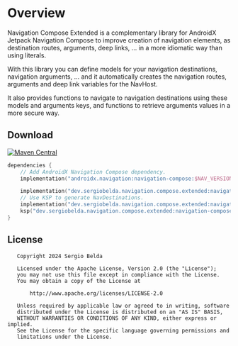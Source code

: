 # Overview

Navigation Compose Extended is a complementary library for AndroidX Jetpack Navigation Compose to 
improve creation of navigation elements, as destination routes, arguments, deep links, … in a 
more idiomatic way than using literals.

With this library you can define models for your navigation destinations, navigation arguments, ...
and it automatically creates the navigation routes, arguments and deep link variables for the NavHost.

It also provides functions to navigate to navigation destinations using these models and arguments 
keys, and functions to retrieve arguments values in a more secure way.

## Download

[![Maven Central](https://img.shields.io/maven-central/v/dev.sergiobelda.navigation.compose.extended/navigation-compose-extended)](https://search.maven.org/search?q=g:dev.sergiobelda.navigation.compose.extended)

```kotlin
dependencies {
    // Add AndroidX Navigation Compose dependency.
    implementation("androidx.navigation:navigation-compose:$NAV_VERSION")

    implementation("dev.sergiobelda.navigation.compose.extended:navigation-compose-extended:$VERSION")
    // Use KSP to generate NavDestinations.
    implementation("dev.sergiobelda.navigation.compose.extended:navigation-compose-extended-compiler:$VERSION")
    ksp("dev.sergiobelda.navigation.compose.extended:navigation-compose-extended-compiler:$VERSION")
}
```

## License

```
   Copyright 2024 Sergio Belda

   Licensed under the Apache License, Version 2.0 (the "License");
   you may not use this file except in compliance with the License.
   You may obtain a copy of the License at

       http://www.apache.org/licenses/LICENSE-2.0

   Unless required by applicable law or agreed to in writing, software
   distributed under the License is distributed on an "AS IS" BASIS,
   WITHOUT WARRANTIES OR CONDITIONS OF ANY KIND, either express or implied.
   See the License for the specific language governing permissions and
   limitations under the License.
```